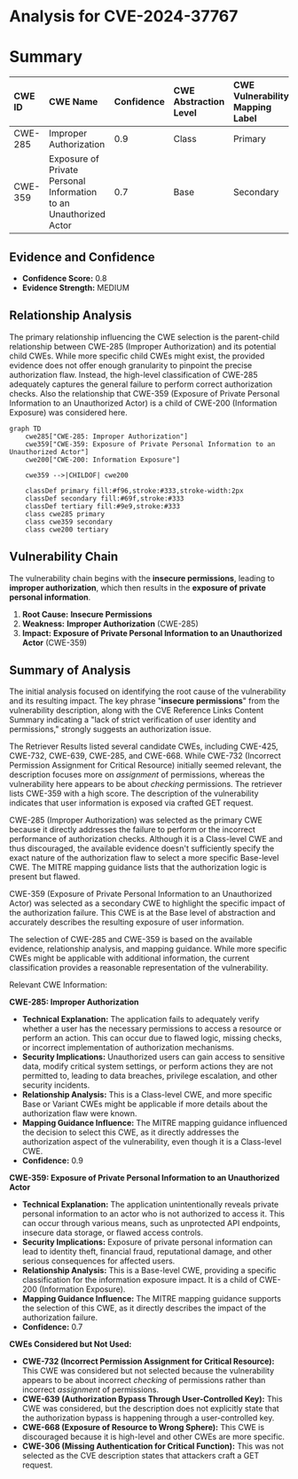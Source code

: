# Analysis for CVE-2024-37767

# Summary
| CWE ID    | CWE Name                                                     | Confidence | CWE Abstraction Level | CWE Vulnerability Mapping Label | CWE-Vulnerability Mapping Notes |
| :-------- | :----------------------------------------------------------- | :--------- | :-------------------- | :------------------------------ | :------------------------------ |
| CWE-285   | Improper Authorization                                       | 0.9        | Class                 | Primary                         | Discouraged                     |
| CWE-359   | Exposure of Private Personal Information to an Unauthorized Actor | 0.7        | Base                  | Secondary                       | Allowed                         |

## Evidence and Confidence

*   **Confidence Score:** 0.8
*   **Evidence Strength:** MEDIUM

## Relationship Analysis
The primary relationship influencing the CWE selection is the parent-child relationship between CWE-285 (Improper Authorization) and its potential child CWEs. While more specific child CWEs might exist, the provided evidence does not offer enough granularity to pinpoint the precise authorization flaw. Instead, the high-level classification of CWE-285 adequately captures the general failure to perform correct authorization checks. Also the relationship that CWE-359 (Exposure of Private Personal Information to an Unauthorized Actor) is a child of CWE-200 (Information Exposure) was considered here.

```mermaid
graph TD
    cwe285["CWE-285: Improper Authorization"]
    cwe359["CWE-359: Exposure of Private Personal Information to an Unauthorized Actor"]
    cwe200["CWE-200: Information Exposure"]

    cwe359 -->|CHILDOF| cwe200
    
    classDef primary fill:#f96,stroke:#333,stroke-width:2px
    classDef secondary fill:#69f,stroke:#333
    classDef tertiary fill:#9e9,stroke:#333
    class cwe285 primary
    class cwe359 secondary
    class cwe200 tertiary
```

## Vulnerability Chain
The vulnerability chain begins with the **insecure permissions**, leading to **improper authorization**, which then results in the **exposure of private personal information**.

1.  **Root Cause:** **Insecure Permissions**
2.  **Weakness:** **Improper Authorization** (CWE-285)
3.  **Impact:** **Exposure of Private Personal Information to an Unauthorized Actor** (CWE-359)

## Summary of Analysis
The initial analysis focused on identifying the root cause of the vulnerability and its resulting impact. The key phrase "**insecure permissions**" from the vulnerability description, along with the CVE Reference Links Content Summary indicating a "lack of strict verification of user identity and permissions," strongly suggests an authorization issue.

The Retriever Results listed several candidate CWEs, including CWE-425, CWE-732, CWE-639, CWE-285, and CWE-668. While CWE-732 (Incorrect Permission Assignment for Critical Resource) initially seemed relevant, the description focuses more on *assignment* of permissions, whereas the vulnerability here appears to be about *checking* permissions. The retriever lists CWE-359 with a high score. The description of the vulnerability indicates that user information is exposed via crafted GET request.

CWE-285 (Improper Authorization) was selected as the primary CWE because it directly addresses the failure to perform or the incorrect performance of authorization checks. Although it is a Class-level CWE and thus discouraged, the available evidence doesn't sufficiently specify the exact nature of the authorization flaw to select a more specific Base-level CWE. The MITRE mapping guidance lists that the authorization logic is present but flawed.

CWE-359 (Exposure of Private Personal Information to an Unauthorized Actor) was selected as a secondary CWE to highlight the specific impact of the authorization failure. This CWE is at the Base level of abstraction and accurately describes the resulting exposure of user information.

The selection of CWE-285 and CWE-359 is based on the available evidence, relationship analysis, and mapping guidance. While more specific CWEs might be applicable with additional information, the current classification provides a reasonable representation of the vulnerability.

Relevant CWE Information:

**CWE-285: Improper Authorization**

*   **Technical Explanation:** The application fails to adequately verify whether a user has the necessary permissions to access a resource or perform an action. This can occur due to flawed logic, missing checks, or incorrect implementation of authorization mechanisms.
*   **Security Implications:** Unauthorized users can gain access to sensitive data, modify critical system settings, or perform actions they are not permitted to, leading to data breaches, privilege escalation, and other security incidents.
*   **Relationship Analysis:** This is a Class-level CWE, and more specific Base or Variant CWEs might be applicable if more details about the authorization flaw were known.
*   **Mapping Guidance Influence:** The MITRE mapping guidance influenced the decision to select this CWE, as it directly addresses the authorization aspect of the vulnerability, even though it is a Class-level CWE.
*   **Confidence:** 0.9

**CWE-359: Exposure of Private Personal Information to an Unauthorized Actor**

*   **Technical Explanation:** The application unintentionally reveals private personal information to an actor who is not authorized to access it. This can occur through various means, such as unprotected API endpoints, insecure data storage, or flawed access controls.
*   **Security Implications:** Exposure of private personal information can lead to identity theft, financial fraud, reputational damage, and other serious consequences for affected users.
*   **Relationship Analysis:** This is a Base-level CWE, providing a specific classification for the information exposure impact. It is a child of CWE-200 (Information Exposure).
*   **Mapping Guidance Influence:** The MITRE mapping guidance supports the selection of this CWE, as it directly describes the impact of the authorization failure.
*   **Confidence:** 0.7

**CWEs Considered but Not Used:**

*   **CWE-732 (Incorrect Permission Assignment for Critical Resource):** This CWE was considered but not selected because the vulnerability appears to be about incorrect *checking* of permissions rather than incorrect *assignment* of permissions.
*   **CWE-639 (Authorization Bypass Through User-Controlled Key):** This CWE was considered, but the description does not explicitly state that the authorization bypass is happening through a user-controlled key.
*   **CWE-668 (Exposure of Resource to Wrong Sphere):** This CWE is discouraged because it is high-level and other CWEs are more specific.
*   **CWE-306 (Missing Authentication for Critical Function):** This was not selected as the CVE description states that attackers craft a GET request.